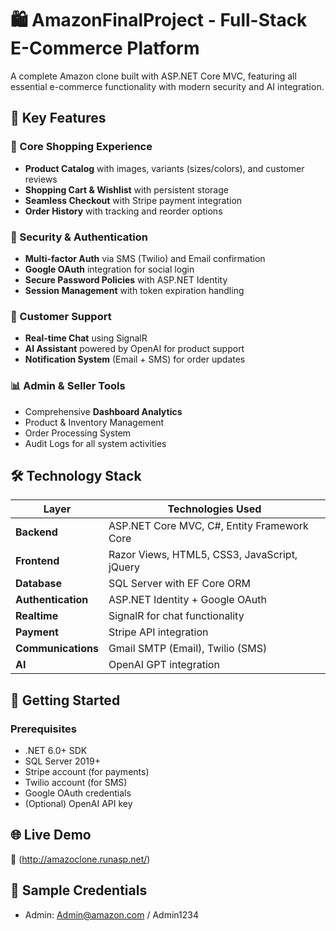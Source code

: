 # 🛍️ AmazonFinalProject - Full-Stack E-Commerce Platform


A complete Amazon clone built with ASP.NET Core MVC, featuring all essential e-commerce functionality with modern security and AI integration.

## 🚀 Key Features

### 🛒 Core Shopping Experience
- **Product Catalog** with images, variants (sizes/colors), and customer reviews
- **Shopping Cart & Wishlist** with persistent storage
- **Seamless Checkout** with Stripe payment integration
- **Order History** with tracking and reorder options

### 🔐 Security & Authentication
- **Multi-factor Auth** via SMS (Twilio) and Email confirmation
- **Google OAuth** integration for social login
- **Secure Password Policies** with ASP.NET Identity
- **Session Management** with token expiration handling

### 💬 Customer Support
- **Real-time Chat** using SignalR
- **AI Assistant** powered by OpenAI for product support
- **Notification System** (Email + SMS) for order updates

### 📊 Admin & Seller Tools
- Comprehensive **Dashboard Analytics**
- Product & Inventory Management
- Order Processing System
- Audit Logs for all system activities

## 🛠️ Technology Stack

| Layer            | Technologies Used                          |
|------------------|-------------------------------------------|
| **Backend**      | ASP.NET Core MVC, C#, Entity Framework Core |
| **Frontend**     | Razor Views, HTML5, CSS3, JavaScript, jQuery |
| **Database**     | SQL Server with EF Core ORM                |
| **Authentication**| ASP.NET Identity + Google OAuth           |
| **Realtime**     | SignalR for chat functionality            |
| **Payment**      | Stripe API integration                    |
| **Communications**| Gmail SMTP (Email), Twilio (SMS)          |
| **AI**           | OpenAI GPT integration                    |

## 🏁 Getting Started

### Prerequisites
- .NET 6.0+ SDK
- SQL Server 2019+
- Stripe account (for payments)
- Twilio account (for SMS)
- Google OAuth credentials
- (Optional) OpenAI API key

   
## 🌐 Live Demo

🔗 (http://amazoclone.runasp.net/)  

## 🧪 Sample Credentials
 - Admin: Admin@amazon.com / Admin1234
